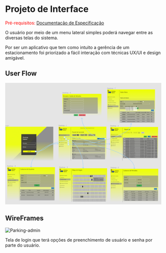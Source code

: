 
# Projeto de Interface

<span style="color:red">Pré-requisitos: <a href="2-Especificação do Projeto.md"> Documentação de Especificação</a></span>

O usuário por meio de um menu lateral simples poderá navegar entre as diversas telas do sistema.

Por ser um aplicativo que tem como intuito a gerência de um estacionamento foi priorizado a fácil interação com técnicas UX/UI e design amigável. 

## User Flow

![Exemplo de UserFlow](https://github.com/ICEI-PUC-Minas-PMV-SInt/pmv-sint-2021-2-e2-proj-web-t1-sint_2021_02_e2_grupo_03/blob/main/docs/img/WireFrame%20Completo.png)


## WireFrames

![Parking-admin](https://user-images.githubusercontent.com/80729261/136843077-a7422b4b-f4a9-437a-a01a-09050c9f89a9.png)


Tela de login que terá opções de preenchimento de usuário e senha por parte do usuário.



